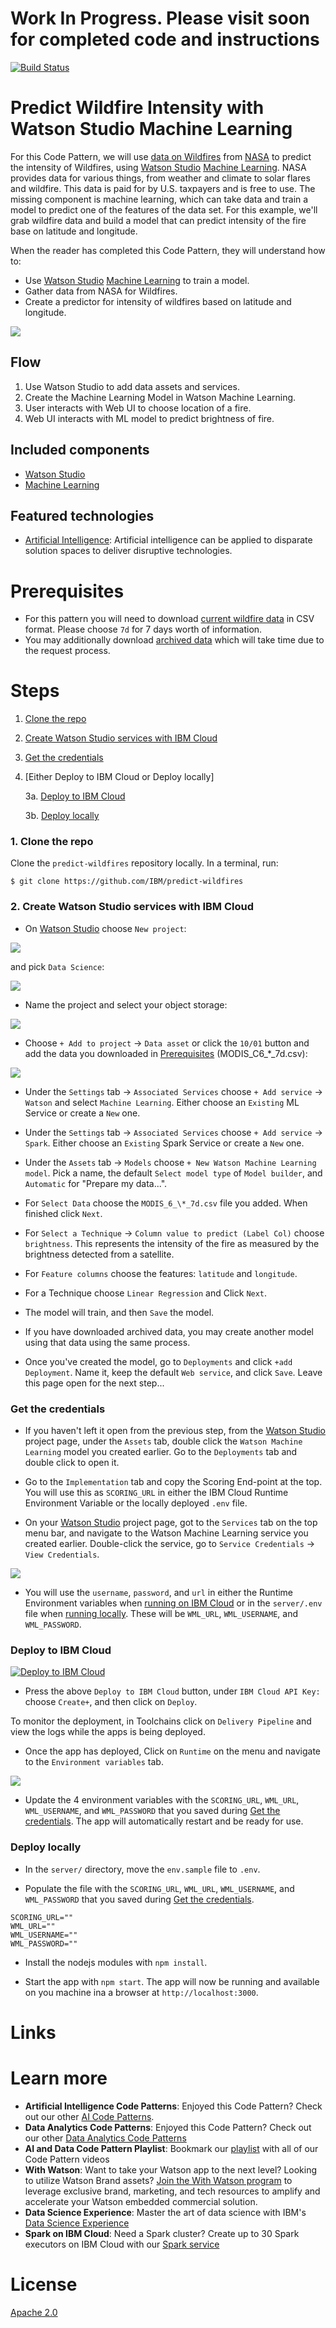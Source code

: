 # Work In Progress. Please visit soon for completed code and instructions

[![Build Status](https://travis-ci.org/IBM/predict-wildfires.svg?branch=master)](https://travis-ci.org/IBM/predict-wildfires)
# Predict Wildfire Intensity with Watson Studio Machine Learning

For this Code Pattern, we will use [data on Wildfires](https://firms.modaps.eosdis.nasa.gov/active_fire/#firms-txt) from [NASA](https://earthdata.nasa.gov/) to predict the intensity of Wildfires, using [Watson Studio](https://console.bluemix.net/catalog/services/watson-studio) [Machine Learning](https://console.bluemix.net/catalog/services/machine-learning).
NASA provides data for various things, from weather and climate to solar flares and wildfire. This data is paid for by U.S. taxpayers and is free to use. The missing component is machine learning, which can take data and train a model to predict one of the features of the data set. For this example, we'll grab wildfire data and build a model that can predict intensity of the fire base on latitude and longitude.

When the reader has completed this Code Pattern, they will understand how to:

* Use [Watson Studio](https://console.bluemix.net/catalog/services/watson-studio) [Machine Learning](https://console.bluemix.net/catalog/services/machine-learning) to train a model.
* Gather data from NASA for Wildfires.
* Create a predictor for intensity of wildfires based on latitude and longitude.

![](doc/source/images/architecture.png)

## Flow

1. Use Watson Studio to add data assets and services.
2. Create the Machine Learning Model in Watson Machine Learning.
3. User interacts with Web UI to choose location of a fire.
4. Web UI interacts with ML model to predict brightness of fire.

## Included components

* [Watson Studio](https://console.bluemix.net/catalog/services/watson-studio)
* [Machine Learning](https://console.bluemix.net/catalog/services/machine-learning)

## Featured technologies

* [Artificial Intelligence](https://medium.com/ibm-data-science-experience): Artificial intelligence can be applied to disparate solution spaces to deliver disruptive technologies.

<!--
# Watch the Video
-->

# Prerequisites

* For this pattern you will need to download [current wildfire data](https://firms.modaps.eosdis.nasa.gov/active_fire/#firms-txt) in CSV format. Please choose `7d` for 7 days worth of information.
* You may additionally download [archived data](https://firms.modaps.eosdis.nasa.gov/download/) which will take time due to the request process.


# Steps

1. [Clone the repo](#1-clone-the-repo)
1. [Create Watson Studio services with IBM Cloud](#2-create-watson-studio-services-with-ibm-cloud)
1. [Get the credentials](#3-get-the-credentials)
1. [Either Deploy to IBM Cloud or Deploy locally]

    3a. [Deploy to IBM Cloud](deploy-to-ibm-cloud)

    3b. [Deploy locally](deploy-locally)

### 1. Clone the repo

Clone the `predict-wildfires` repository locally. In a terminal, run:

```
$ git clone https://github.com/IBM/predict-wildfires
```

### 2. Create Watson Studio services with IBM Cloud

* On [Watson Studio](https://dataplatform.cloud.ibm.com/) choose `New project`:

![](https://github.com/IBM/pattern-images/blob/master/watson-studio/studio_choices.png)

and pick `Data Science`:

![](https://github.com/IBM/pattern-images/blob/master/watson-studio/project_choices.png)

* Name the project and select your object storage:

![](https://github.com/IBM/pattern-images/blob/master/watson-studio/new_project.png)

* Choose `+ Add to project` -> `Data asset` or click the `10/01` button and add the data you downloaded in [Prerequisites](#prerequisites) (MODIS_C6_*_7d.csv):

![](https://github.com/IBM/pattern-images/blob/master/watson-studio/watson-studio-add-data.png)

* Under the `Settings` tab -> `Associated Services` choose `+ Add service` -> `Watson` and select `Machine Learning`. Either choose an `Existing` ML Service or create a `New` one.

* Under the `Settings` tab -> `Associated Services` choose `+ Add service` -> `Spark`. Either choose an `Existing` Spark Service or create a `New` one.

* Under the `Assets` tab -> `Models` choose `+ New Watson Machine Learning model`. Pick a name, the default `Select model type` of `Model builder`, and `Automatic` for "Prepare my data...".

* For `Select Data` choose the `MODIS_6_\*_7d.csv` file you added. When finished click `Next`.

* For `Select a Technique` -> `Column value to predict (Label Col)` choose `brightness`. This represents the intensity of the fire as measured by the brightness detected from a satellite.

* For `Feature columns` choose the features: `latitude` and `longitude`.

* For a Technique choose `Linear Regression` and Click `Next`.

* The model will train, and then `Save` the model.

* If you have downloaded archived data, you may create another model using that data using the same process.

* Once you've created the model, go to `Deployments` and click `+add Deployment`. Name it, keep the default `Web service`, and click `Save`. Leave this page open for the next step...

### Get the credentials

* If you haven't left it open from the previous step, from the [Watson Studio](https://dataplatform.cloud.ibm.com/home?context=analytics) project page, under the `Assets` tab, double click the `Watson Machine Learning` model you created earlier. Go to the `Deployments` tab and double click to open it.

* Go to the `Implementation` tab and copy the Scoring End-point at the top. You will use this as `SCORING_URL` in either the IBM Cloud Runtime Environment Variable or the locally deployed `.env` file.

* On your [Watson Studio](https://dataplatform.cloud.ibm.com/home?context=analytics) project page, got to the `Services` tab on the top menu bar, and navigate to the Watson Machine Learning service you created earlier. Double-click the service, go to `Service Credentials` -> `View Credentials`.

![](https://github.com/IBM/pattern-images/blob/master/machine-learning/ML-service-credentials.png)

* You will use the `username`, `password`, and `url` in either the Runtime Environment variables when [running on IBM Cloud](#deploy-to-ibm-cloud) or in the `server/.env` file when [running locally](#run-locally). These will be `WML_URL`, `WML_USERNAME`, and `WML_PASSWORD`.

### Deploy to IBM Cloud

[![Deploy to IBM Cloud](https://bluemix.net/deploy/button.png)](https://bluemix.net/deploy?repository=https://github.com/IBM/predict-wildfires)

* Press the above ``Deploy to IBM Cloud`` button, under `IBM Cloud API Key:` choose `Create+`, and then click on ``Deploy``.

To monitor the deployment, in Toolchains click on `Delivery Pipeline`  and view the logs while the apps is being deployed.

* Once the app has deployed, Click on `Runtime` on the menu and navigate to the `Environment variables` tab.

![](doc/source/images/UpdateCloudEnvVariables.png)

* Update the 4 environment variables with the `SCORING_URL`, `WML_URL`, `WML_USERNAME`, and `WML_PASSWORD` that you saved during [Get the credentials](#get-the-credentials).
The app will automatically restart and be ready for use.

### Deploy locally

* In the `server/` directory, move the `env.sample` file to `.env`.

* Populate the file with the `SCORING_URL`, `WML_URL`, `WML_USERNAME`, and `WML_PASSWORD` that you saved during [Get the credentials](#get-the-credentials).

```
SCORING_URL=""
WML_URL=""
WML_USERNAME=""
WML_PASSWORD=""
```

* Install the nodejs modules with `npm install`.

* Start the app with `npm start`. The app will now be running and available on you machine ina a browser at `http://localhost:3000`.

# Links

# Learn more

* **Artificial Intelligence Code Patterns**: Enjoyed this Code Pattern? Check out our other [AI Code Patterns](https://developer.ibm.com/code/technologies/artificial-intelligence/).
* **Data Analytics Code Patterns**: Enjoyed this Code Pattern? Check out our other [Data Analytics Code Patterns](https://developer.ibm.com/code/technologies/data-science/)
* **AI and Data Code Pattern Playlist**: Bookmark our [playlist](https://www.youtube.com/playlist?list=PLzUbsvIyrNfknNewObx5N7uGZ5FKH0Fde) with all of our Code Pattern videos
* **With Watson**: Want to take your Watson app to the next level? Looking to utilize Watson Brand assets? [Join the With Watson program](https://www.ibm.com/watson/with-watson/) to leverage exclusive brand, marketing, and tech resources to amplify and accelerate your Watson embedded commercial solution.
* **Data Science Experience**: Master the art of data science with IBM's [Data Science Experience](https://datascience.ibm.com/)
* **Spark on IBM Cloud**: Need a Spark cluster? Create up to 30 Spark executors on IBM Cloud with our [Spark service](https://console.bluemix.net/catalog/services/apache-spark)

# License
[Apache 2.0](LICENSE)
